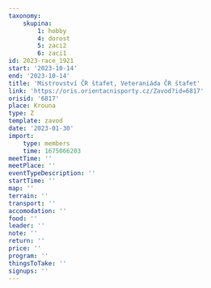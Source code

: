 ```yaml
---
taxonomy:
    skupina:
        1: hobby
        4: dorost
        5: zaci2
        6: zaci1
id: 2023-race_1921
start: '2023-10-14'
end: '2023-10-14'
title: 'Mistrovství ČR štafet, Veteraniáda ČR štafet'
link: 'https://oris.orientacnisporty.cz/Zavod?id=6817'
orisid: '6817'
place: Krouna
type: Z
template: zavod
date: '2023-01-30'
import:
    type: members
    time: 1675066203
meetTime: ''
meetPlace: ''
eventTypeDescription: ''
startTime: ''
map: ''
terrain: ''
transport: ''
accomodation: ''
food: ''
leader: ''
note: ''
return: ''
price: ''
program: ''
thingsToTake: ''
signups: ''
---
```


